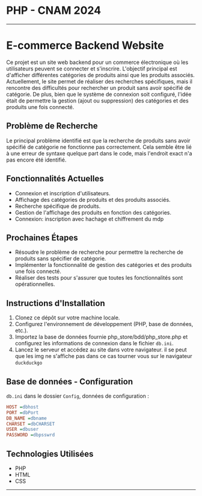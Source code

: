 # PHP - CNAM 2024

---

# E-commerce Backend Website

Ce projet est un site web backend pour un commerce électronique où les utilisateurs peuvent se connecter et s'inscrire. L'objectif principal est d'afficher différentes catégories de produits ainsi que les produits associés. Actuellement, le site permet de réaliser des recherches spécifiques, mais il rencontre des difficultés pour rechercher un produit sans avoir spécifié de catégorie. De plus, bien que le système de connexion soit configuré, l'idée était de permettre la gestion (ajout ou suppression) des catégories et des produits une fois connecté.

## Problème de Recherche

Le principal problème identifié est que la recherche de produits sans avoir spécifié de catégorie ne fonctionne pas correctement. Cela semble être lié à une erreur de syntaxe quelque part dans le code, mais l'endroit exact n'a pas encore été identifié.

## Fonctionnalités Actuelles

- Connexion et inscription d'utilisateurs.
- Affichage des catégories de produits et des produits associés.
- Recherche spécifique de produits.
- Gestion de l'affichage des produits en fonction des catégories.
- Connexion: inscription avec hachage et chiffrement du mdp

## Prochaines Étapes

- Résoudre le problème de recherche pour permettre la recherche de produits sans spécifier de catégorie.
- Implémenter la fonctionnalité de gestion des catégories et des produits une fois connecté.
- Réaliser des tests pour s'assurer que toutes les fonctionnalités sont opérationnelles.

## Instructions d'Installation

1. Clonez ce dépôt sur votre machine locale.
2. Configurez l'environnement de développement (PHP, base de données, etc.).
3. Importez la base de données fournie php_store/bdd/php_store.php et configurez les informations de connexion dans le fichier `db.ini`.
4. Lancez le serveur et accédez au site dans votre navigateur. il se peut que les img ne s'affiche pas dans ce cas tourner vous sur le navigateur `duckduckgo`

## Base de données - Configuration 
`db.ini` dans le dossier `Config`, données de configuration : 

````ini
HOST =dbhost
PORT =dbPort
DB_NAME =dbname
CHARSET =dbCHARSET
USER =dbuser
PASSWORD =dbpsswrd
````

## Technologies Utilisées

- PHP
- HTML
- CSS

---